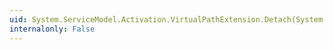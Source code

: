 ```yaml
---
uid: System.ServiceModel.Activation.VirtualPathExtension.Detach(System.ServiceModel.ServiceHostBase)
internalonly: False
---
```


